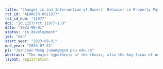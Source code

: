```yaml
---
title: "Changes in and Intervention of Owners’ Behavior in Property Payment: Evidence from Communities in Beijing, Tianjin and Xi’an"
rct_id: "AEARCTR-0011977"
rct_id_num: "11977"
doi: "10.1257/rct.11977-1.0"
date: "2023-09-01"
status: "in_development"
jel: "nan"
start_year: "2023-09-01"
end_year: "2024-07-31"
pi: "Juanjuan Meng jumeng@gsm.pku.edu.cn"
abstract: "The major hypothesis of the thesis, also the key focus of our RCT, is that positive payment behaviors on property management fees from peers in the same community will foster positive payment behaviors on property management fees of householders (including payment in advance and payment on time)."
layout: registration
---
```


